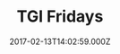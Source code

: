 ---
date: 2017-02-13T14:02:59.000Z
title: TGI Fridays
latitude: 51.510254274116356
longitude: -0.13254954584647827
url: http://www.tgifridays.co.uk
category: checkin
---
